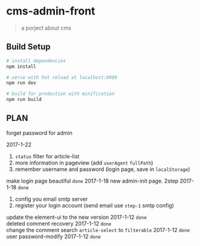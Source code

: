 # cms-admin-front

> a porject about cms

## Build Setup

``` bash
# install dependencies
npm install

# serve with hot reload at localhost:8989
npm run dev

# build for production with minification
npm run build
```

## PLAN

forget password for admin

2017-1-22  
1. `status` filter for article-list  
2. more information in pageview (add `userAgent` `fullPath`)
3. remember username and password (login page, save in `localStorage`)

make login page beautiful `done` 2017-1-18
new admin-init page. 2step   2017-1-18 `done`
1. config you email smtp server
2. register your login account (send email use `step-1` smtp config)

update the element-ui to the new version   2017-1-12 `done`   
deleted comment recovery 2017-1-12 `done`   
change the comment search  `article-select` to `filterable` 2017-1-12 `done`   
user password-modify 2017-1-12 `done`   
